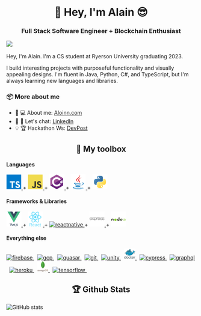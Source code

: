 <h1 align="center">👋 Hey, I'm Alain 😎 </h1>
<h3 align="center">Full Stack Software Engineer + Blockchain Enthusiast </h3>

![](https://komarev.com/ghpvc/?username=Aloinn&color=green)

Hey, I'm Alain. I'm a CS student at Ryerson University graduating 2023.

I build interesting projects with purposeful functionality and visually appealing designs. I'm fluent in Java, Python, C#, and TypeScript, but I'm always learning new languages and libraries.

### 📦 More about me
- 🧑‍ 💻 About me: [Aloinn.com](https://www.aloinn.com/)
- 🤵 🤝 Let's chat: [LinkedIn](https://www.linkedin.com/in/aloinn)
- 💡 🏆 Hackathon Ws: [DevPost](https://devpost.com/Aloinn)


<h2 align="center"> 🧰 My toolbox </h3>

#### Languages
<p>
<a href="https://www.typescriptlang.org/" target="_blank" rel="noreferrer"> 
	<img src="https://raw.githubusercontent.com/devicons/devicon/master/icons/typescript/typescript-original.svg" alt="typescript" width="40" height="40"/> 
</a>
	+
<a href="https://developer.mozilla.org/en-US/docs/Web/JavaScript" target="_blank" rel="noreferrer"> 
	<img src="https://raw.githubusercontent.com/devicons/devicon/master/icons/javascript/javascript-original.svg" alt="javascript" width="40" height="40"/>
</a>
	+
<a href="https://www.w3schools.com/cs/" target="_blank" rel="noreferrer"> 
	<img src="https://raw.githubusercontent.com/devicons/devicon/master/icons/csharp/csharp-original.svg" alt="csharp" width="40" height="40"/> 
</a> 
	+
<a href="https://www.java.com" target="_blank" rel="noreferrer">
	<img src="https://raw.githubusercontent.com/devicons/devicon/master/icons/java/java-original.svg" alt="java" width="40" height="40"/> 
</a> 
	+
<a href="https://www.python.org" target="_blank" rel="noreferrer"> 
	<img src="https://raw.githubusercontent.com/devicons/devicon/master/icons/python/python-original.svg" alt="python" width="40" height="40"/>
</a>
</p>

#### Frameworks & Libraries
<p align="left"> 
		<a href="https://vuejs.org/" target="_blank" rel="noreferrer"> 
	<img src="https://raw.githubusercontent.com/devicons/devicon/master/icons/vuejs/vuejs-original-wordmark.svg" alt="vuejs" width="40" height="40"/> 
	</a> +
	<a href="https://reactjs.org/" target="_blank" rel="noreferrer">
		<img src="https://raw.githubusercontent.com/devicons/devicon/master/icons/react/react-original-wordmark.svg" alt="react" width="40" height="40"/> 
	</a> +
	<a href="https://reactnative.dev/" target="_blank" rel="noreferrer"> 
		<img src="https://reactnative.dev/img/header_logo.svg" alt="reactnative" width="40" height="40"/> 
	</a> +
	<a href="https://expressjs.com" target="_blank" rel="noreferrer"> 
		<img src="https://raw.githubusercontent.com/devicons/devicon/master/icons/express/express-original-wordmark.svg" alt="express" width="40" height="40"/> 
	</a> +
	<a href="https://nodejs.org" target="_blank" rel="noreferrer"> 
		<img src="https://raw.githubusercontent.com/devicons/devicon/master/icons/nodejs/nodejs-original-wordmark.svg" alt="nodejs" width="40" height="40"/> 
	</a>
</p>

#### Everything else
  <p align="left">
    <a href="https://firebase.google.com/" target="_blank" rel="noreferrer">
      <img
        src="https://www.vectorlogo.zone/logos/firebase/firebase-icon.svg"
        alt="firebase"
        width="30"
        height="30"
      />
    </a> &nbsp;
    <a href="https://cloud.google.com" target="_blank" rel="noreferrer">
      <img
        src="https://www.vectorlogo.zone/logos/google_cloud/google_cloud-icon.svg"
        alt="gcp"
        width="30"
        height="30"
      />
    </a> &nbsp;
    <a href="https://quasar.dev/" target="_blank" rel="noreferrer">
      <img
        src="https://cdn.quasar.dev/logo/svg/quasar-logo.svg"
        alt="quasar"
        width="30"
        height="30"
      />
    </a> &nbsp;
    <a href="https://git-scm.com/" target="_blank" rel="noreferrer">
      <img
        src="https://www.vectorlogo.zone/logos/git-scm/git-scm-icon.svg"
        alt="git"
        width="30"
        height="30"
      />
    </a> &nbsp;
    <a href="https://unity.com/" target="_blank" rel="noreferrer">
      <img
        src="https://www.vectorlogo.zone/logos/unity3d/unity3d-icon.svg"
        alt="unity"
        width="30"
        height="30"
      />
    </a> &nbsp;
    <a href="https://www.docker.com/" target="_blank" rel="noreferrer">
      <img
        src="https://raw.githubusercontent.com/devicons/devicon/master/icons/docker/docker-original-wordmark.svg"
        alt="docker"
        width="30"
        height="30"
      />
    </a> &nbsp;
    <a href="https://www.cypress.io" target="_blank" rel="noreferrer">
      <img
        src="https://raw.githubusercontent.com/simple-icons/simple-icons/6e46ec1fc23b60c8fd0d2f2ff46db82e16dbd75f/icons/cypress.svg"
        alt="cypress"
        width="30"
        height="30"
      />
    </a> &nbsp;
    <a href="https://graphql.org" target="_blank" rel="noreferrer">
      <img
        src="https://www.vectorlogo.zone/logos/graphql/graphql-icon.svg"
        alt="graphql"
        width="30"
        height="30"
      />
    </a> &nbsp;
    <a href="https://heroku.com" target="_blank" rel="noreferrer">
      <img
        src="https://www.vectorlogo.zone/logos/heroku/heroku-icon.svg"
        alt="heroku"
        width="30"
        height="30"
      />
    </a> &nbsp;
    <a href="https://www.mongodb.com/" target="_blank" rel="noreferrer">
      <img
        src="https://raw.githubusercontent.com/devicons/devicon/master/icons/mongodb/mongodb-original-wordmark.svg"
        alt="mongodb"
        width="30"
        height="30"
      />
    </a> &nbsp;
    <a href="https://www.tensorflow.org" target="_blank" rel="noreferrer">
      <img
        src="https://www.vectorlogo.zone/logos/tensorflow/tensorflow-icon.svg"
        alt="tensorflow"
        width="30"
        height="30"
      />
    </a> &nbsp;
  </p>


<h2 align="center">🏆 Github Stats</h3>

![GitHub stats](https://github-readme-stats.vercel.app/api?username=Aloinn&show_icons=true&theme=tokyonight)
<!-- ![Top Langs](https://github-readme-stats.vercel.app/api/top-langs/?username=Aloinn&theme=tokyonight) -->

<!--
**Aloinn/Aloinn** is a ✨ _special_ ✨ repository because its `README.md` (this file) appears on your GitHub profile.

Here are some ideas to get you started:

- 🔭 I’m currently working on ...
- 🌱 I’m currently learning ...
- 👯 I’m looking to collaborate on ...
- 🤔 I’m looking for help with ...
- 💬 Ask me about ...
- 📫 How to reach me: ...
- 😄 Pronouns: ...
- ⚡ Fun fact: ...
-->
